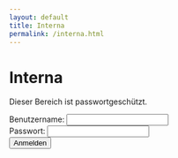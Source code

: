 ```yaml
---
layout: default
title: Interna
permalink: /interna.html
---
```


# Interna

Dieser Bereich ist passwortgeschützt.

<form>
  <div>
    <label for="username">Benutzername:</label>
    <input type="text" id="username" name="username">
  </div>
  <div>
    <label for="password">Passwort:</label>
    <input type="password" id="password" name="password">
  </div>
  <div>
    <button type="submit">Anmelden</button>
  </div>
</form> 